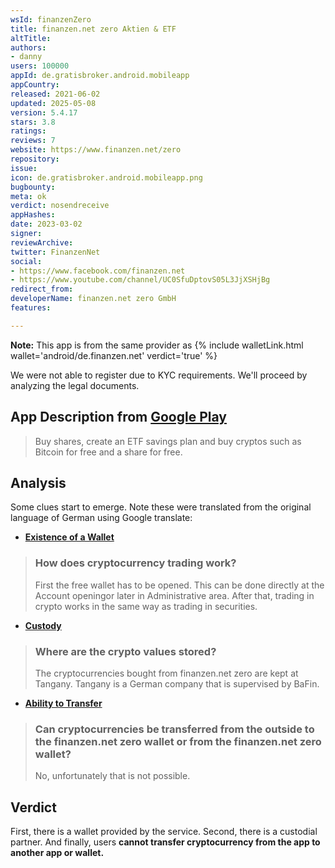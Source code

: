 ```yaml
---
wsId: finanzenZero
title: finanzen.net zero Aktien & ETF
altTitle: 
authors:
- danny
users: 100000
appId: de.gratisbroker.android.mobileapp
appCountry: 
released: 2021-06-02
updated: 2025-05-08
version: 5.4.17
stars: 3.8
ratings: 
reviews: 7
website: https://www.finanzen.net/zero
repository: 
issue: 
icon: de.gratisbroker.android.mobileapp.png
bugbounty: 
meta: ok
verdict: nosendreceive
appHashes: 
date: 2023-03-02
signer: 
reviewArchive: 
twitter: FinanzenNet
social:
- https://www.facebook.com/finanzen.net
- https://www.youtube.com/channel/UC0SfuDptovS05L3JjXSHjBg
redirect_from: 
developerName: finanzen.net zero GmbH
features: 

---
```


**Note:** This app is from the same provider as {% include walletLink.html wallet='android/de.finanzen.net' verdict='true' %}

We were not able to register due to KYC requirements. We'll proceed by analyzing the legal documents.

## App Description from [Google Play](https://play.google.com/store/apps/details?id=de.gratisbroker.android.mobileapp)

> Buy shares, create an ETF savings plan and buy cryptos such as Bitcoin for free and a share for free.

## Analysis

Some clues start to emerge. Note these were translated from the original language of German using Google translate: 

- [**Existence of a Wallet**](https://support.finanzen-zero.net/hc/de/articles/7115541663261-Wie-funktioniert-der-Handel-von-Kryptow%C3%A4hrungen-)

> ### How does cryptocurrency trading work?
> 
> First the free wallet has to be opened. This can be done directly at the Account openingor later in Administrative area. After that, trading in crypto works in the same way as trading in securities.

- [**Custody**](https://support.finanzen-zero.net/hc/de/articles/7115554208157-Wo-werden-die-Kryptowerte-verwahrt-)

> ### Where are the crypto values stored?
>
> The cryptocurrencies bought from finanzen.net zero are kept at Tangany. Tangany is a German company that is supervised by BaFin.

- [**Ability to Transfer**](https://support.finanzen-zero.net/hc/de/articles/7115614950301-K%C3%B6nnen-Kryptow%C3%A4hrungen-von-au%C3%9Fen-auf-die-finanzen-net-zero-Wallet-oder-von-der-finanzen-net-zero-Wallet-nach-au%C3%9Fen-%C3%BCbertragen-werden-)

> ### Can cryptocurrencies be transferred from the outside to the finanzen.net zero wallet or from the finanzen.net zero wallet?
> 
> No, unfortunately that is not possible.

## Verdict

First, there is a wallet provided by the service. Second, there is a custodial partner. And finally, users **cannot transfer cryptocurrency from the app to another app or wallet.** 
